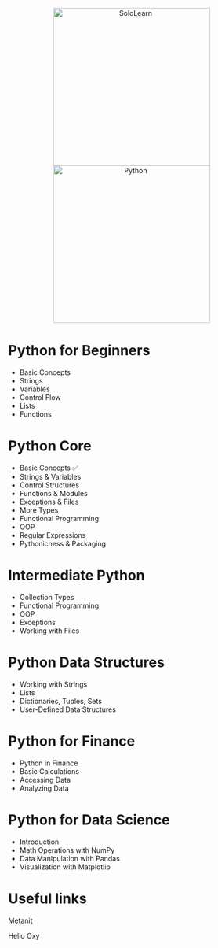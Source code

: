 <p align="center">
  <img src="https://upload.wikimedia.org/wikipedia/commons/thumb/5/53/SoloLearn_logo.svg/2560px-SoloLearn_logo.svg.png?20210710155454" alt="SoloLearn" width="320" height="auto" hspace="20">
  <img src="https://www.python.org/static/img/python-logo@2x.png" alt="Python" width="320" height="auto">
</p>

# Python for Beginners
- Basic Concepts
- Strings
- Variables
- Control Flow
- Lists
- Functions

# Python Core
- Basic Concepts ✅
- Strings & Variables
- Control Structures
- Functions & Modules
- Exceptions & Files
- More Types
- Functional Programming
- OOP
- Regular Expressions
- Pythonicness & Packaging

# Intermediate Python
- Collection Types
- Functional Programming
- OOP
- Exceptions
- Working with Files

# Python Data Structures
- Working with Strings
- Lists
- Dictionaries, Tuples, Sets
- User-Defined Data Structures

# Python for Finance
- Python in Finance
- Basic Calculations
- Accessing Data
- Analyzing Data

# Python for Data Science
- Introduction
- Math Operations with NumPy
- Data Manipulation with Pandas
- Visualization with Matplotlib

# Useful links
[Metanit](https://metanit.com/python/)    

Hello Oxy